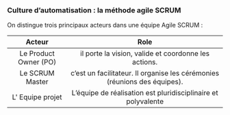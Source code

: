 ### Culture d’automatisation : la méthode agile SCRUM

On distingue trois principaux acteurs dans une équipe Agile SCRUM :

| Acteur| Role |
| :-------:| :---------: |
| Le Product Owner (PO) | il porte la vision, valide et coordonne les actions. |
| Le SCRUM Master |  c’est un facilitateur. Il organise les cérémonies (réunions des équipes). |
| L' Equipe projet | L’équipe de réalisation est pluridisciplinaire et polyvalente |

